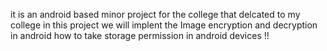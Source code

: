 it is an android based minor project for the college 
that delcated to my college in this project  we will implent the Image encryption and decryption in android  how to take storage permission in android devices !!

